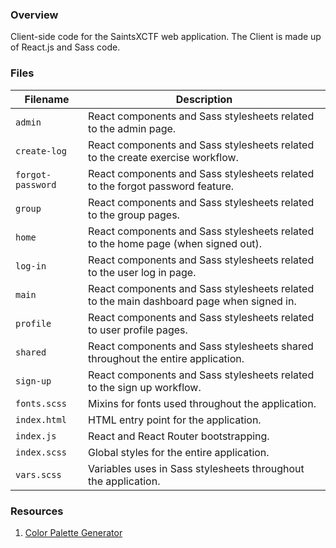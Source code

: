 ### Overview

Client-side code for the SaintsXCTF web application.  The Client is made up of React.js and Sass code.

### Files

| Filename              | Description                                                                               |
|-----------------------|-------------------------------------------------------------------------------------------|
| `admin`               | React components and Sass stylesheets related to the admin page.                          |
| `create-log`          | React components and Sass stylesheets related to the create exercise workflow.            |
| `forgot-password`     | React components and Sass stylesheets related to the forgot password feature.             |
| `group`               | React components and Sass stylesheets related to the group pages.                         |
| `home`                | React components and Sass stylesheets related to the home page (when signed out).         |
| `log-in`              | React components and Sass stylesheets related to the user log in page.                    |
| `main`                | React components and Sass stylesheets related to the main dashboard page when signed in.  |
| `profile`             | React components and Sass stylesheets related to user profile pages.                      |
| `shared`              | React components and Sass stylesheets shared throughout the entire application.           |
| `sign-up`             | React components and Sass stylesheets related to the sign up workflow.                    |
| `fonts.scss`          | Mixins for fonts used throughout the application.                                         |
| `index.html`          | HTML entry point for the application.                                                     |
| `index.js`            | React and React Router bootstrapping.                                                     |
| `index.scss`          | Global styles for the entire application.                                                 |
| `vars.scss`           | Variables uses in Sass stylesheets throughout the application.                            |

### Resources

1) [Color Palette Generator](https://mycolor.space/?hex=%23990000&sub=1)
